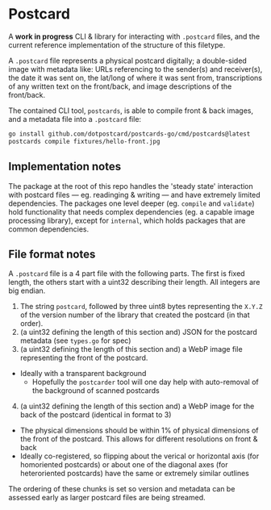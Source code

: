 # Postcard

A **work in progress** CLI & library for interacting with `.postcard` files, and the current reference implementation of the structure of this filetype.

A `.postcard` file represents a physical postcard digitally; a double-sided image with metadata like: URLs referencing to the sender(s) and receiver(s), the date it was sent on, the lat/long of where it was sent from, transcriptions of any written text on the front/back, and image descriptions of the front/back.

The contained CLI tool, `postcards`, is able to compile front & back images, and a metadata file into a `.postcard` file:

```bash
go install github.com/dotpostcard/postcards-go/cmd/postcards@latest
postcards compile fixtures/hello-front.jpg
```

## Implementation notes

The package at the root of this repo handles the 'steady state' interaction with postcard files — eg. readinging & writing — and have extremely limited dependencies. The packages one level deeper (eg. `compile` and `validate`) hold functionality that needs complex dependencies (eg. a capable image processing library), except for `internal`, which holds packages that are common dependencies.

## File format notes

A `.postcard` file is a 4 part file with the following parts. The first is fixed length, the others start with a uint32 describing their length. All integers are big endian.

1. The string `postcard`, followed by three uint8 bytes representing the `X.Y.Z` of the version number of the library that created the postcard (in that order).
2. (a uint32 defining the length of this section and) JSON for the postcard metadata (see `types.go` for spec)
3. (a uint32 defining the length of this section and) a WebP image file representing the front of the postcard.
  - Ideally with a transparent background
    - Hopefully the `postcarder` tool will one day help with auto-removal of the background of scanned postcards
4. (a uint32 defining the length of this section and) a WebP image for the back of the postcard (identical in format to 3)
  - The physical dimensions should be within 1% of physical dimensions of the front of the postcard. This allows for different resolutions on front & back
  - Ideally co-registered, so flipping about the verical or horizontal axis (for homoriented postcards) or about one of the diagonal axes (for heteroriented postcards) have the same or extremely similar outlines

The ordering of these chunks is set so version and metadata can be assessed early as larger postcard files are being streamed.

